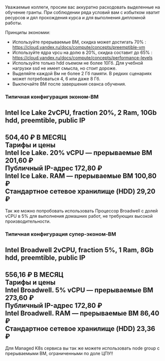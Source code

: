 Уважаемые коллеги, просим вас аккуратно расходовать выделенные на обучение гранты. При соблюдении ряда условий вам с избытком хватит ресурсов и дял прохождения курса и для выполнения дипломной работы.

Принципы экономии:

- Используйте прерываемые ВМ,  скидка может достигать 70% : https://cloud.yandex.ru/docs/compute/concepts/preemptible-vm
- Используйте ядра vpcu на долю в 20%, скидка составит до 65% : https://cloud.yandex.ru/docs/compute/concepts/performance-levels
- Используйте только hdd оъемом не более 10Гб. Для учебной нагрузки ssd не имеет смысла, но стоит дороже.
- Выделяйте каждой Вм не более 2 Гб памяти. В редких сценариях может потребоваться 4, 6 или даже 8 Гб.
- Выключайте ВМ после завершения сеанса обучения.

### Типичная конфигурация эконом-ВМ
Intel Ice Lake 2vCPU, fraction 20%, 2 Ram, 10Gb hdd, preemtible, public IP
------
504,40 ₽ В МЕСЯЦ  
Тарифы и цены  
Intel Ice Lake. 20% vCPU — прерываемые ВМ 201,60 ₽  
Публичный IP-адрес 172,80 ₽  
Intel Ice Lake. RAM — прерываемые ВМ 100,80 ₽  
Стандартное сетевое хранилище (HDD) 29,20 ₽  
------
  
Так же можно попробовать использовать Процессор Broadwell с долей vCPU в 5% для выполнения домашних работ, не требующих высокой производительности. 

### Типичная конфигурация супер-эконом-ВМ
Intel Broadwell 2vCPU, fraction 5%, 1 Ram, 8Gb hdd, preemtible, public IP
------
556,16 ₽ В МЕСЯЦ  
Тарифы и цены  
Intel Broadwell. 5% vCPU — прерываемые ВМ 273,60 ₽  
Публичный IP-адрес 172,80 ₽  
Intel Broadwell. RAM — прерываемые ВМ 86,40 ₽  
Стандартное сетевое хранилище (HDD) 23,36 ₽  
------

Для Managed K8s сервиса вы так же можете использовать node group с прерываемыми ВМ, ограниченными по доле ЦПУ!!
